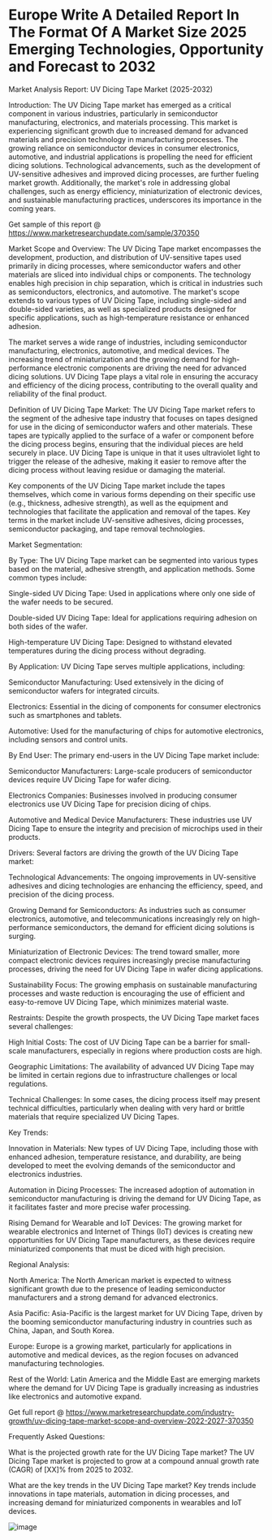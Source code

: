 # Europe Write A Detailed Report In The Format Of A Market Size 2025 Emerging Technologies, Opportunity and Forecast to 2032
Market Analysis Report: UV Dicing Tape Market (2025-2032)

Introduction: The UV Dicing Tape market has emerged as a critical component in various industries, particularly in semiconductor manufacturing, electronics, and materials processing. This market is experiencing significant growth due to increased demand for advanced materials and precision technology in manufacturing processes. The growing reliance on semiconductor devices in consumer electronics, automotive, and industrial applications is propelling the need for efficient dicing solutions. Technological advancements, such as the development of UV-sensitive adhesives and improved dicing processes, are further fueling market growth. Additionally, the market's role in addressing global challenges, such as energy efficiency, miniaturization of electronic devices, and sustainable manufacturing practices, underscores its importance in the coming years.

Get sample of this report @ https://www.marketresearchupdate.com/sample/370350 

Market Scope and Overview: The UV Dicing Tape market encompasses the development, production, and distribution of UV-sensitive tapes used primarily in dicing processes, where semiconductor wafers and other materials are sliced into individual chips or components. The technology enables high precision in chip separation, which is critical in industries such as semiconductors, electronics, and automotive. The market's scope extends to various types of UV Dicing Tape, including single-sided and double-sided varieties, as well as specialized products designed for specific applications, such as high-temperature resistance or enhanced adhesion.

The market serves a wide range of industries, including semiconductor manufacturing, electronics, automotive, and medical devices. The increasing trend of miniaturization and the growing demand for high-performance electronic components are driving the need for advanced dicing solutions. UV Dicing Tape plays a vital role in ensuring the accuracy and efficiency of the dicing process, contributing to the overall quality and reliability of the final product.

Definition of UV Dicing Tape Market: The UV Dicing Tape market refers to the segment of the adhesive tape industry that focuses on tapes designed for use in the dicing of semiconductor wafers and other materials. These tapes are typically applied to the surface of a wafer or component before the dicing process begins, ensuring that the individual pieces are held securely in place. UV Dicing Tape is unique in that it uses ultraviolet light to trigger the release of the adhesive, making it easier to remove after the dicing process without leaving residue or damaging the material.

Key components of the UV Dicing Tape market include the tapes themselves, which come in various forms depending on their specific use (e.g., thickness, adhesive strength), as well as the equipment and technologies that facilitate the application and removal of the tapes. Key terms in the market include UV-sensitive adhesives, dicing processes, semiconductor packaging, and tape removal technologies.

Market Segmentation:

By Type: The UV Dicing Tape market can be segmented into various types based on the material, adhesive strength, and application methods. Some common types include:

Single-sided UV Dicing Tape: Used in applications where only one side of the wafer needs to be secured.

Double-sided UV Dicing Tape: Ideal for applications requiring adhesion on both sides of the wafer.

High-temperature UV Dicing Tape: Designed to withstand elevated temperatures during the dicing process without degrading.

By Application: UV Dicing Tape serves multiple applications, including:

Semiconductor Manufacturing: Used extensively in the dicing of semiconductor wafers for integrated circuits.

Electronics: Essential in the dicing of components for consumer electronics such as smartphones and tablets.

Automotive: Used for the manufacturing of chips for automotive electronics, including sensors and control units.

By End User: The primary end-users in the UV Dicing Tape market include:

Semiconductor Manufacturers: Large-scale producers of semiconductor devices require UV Dicing Tape for wafer dicing.

Electronics Companies: Businesses involved in producing consumer electronics use UV Dicing Tape for precision dicing of chips.

Automotive and Medical Device Manufacturers: These industries use UV Dicing Tape to ensure the integrity and precision of microchips used in their products.

Drivers: Several factors are driving the growth of the UV Dicing Tape market:

Technological Advancements: The ongoing improvements in UV-sensitive adhesives and dicing technologies are enhancing the efficiency, speed, and precision of the dicing process.

Growing Demand for Semiconductors: As industries such as consumer electronics, automotive, and telecommunications increasingly rely on high-performance semiconductors, the demand for efficient dicing solutions is surging.

Miniaturization of Electronic Devices: The trend toward smaller, more compact electronic devices requires increasingly precise manufacturing processes, driving the need for UV Dicing Tape in wafer dicing applications.

Sustainability Focus: The growing emphasis on sustainable manufacturing processes and waste reduction is encouraging the use of efficient and easy-to-remove UV Dicing Tape, which minimizes material waste.

Restraints: Despite the growth prospects, the UV Dicing Tape market faces several challenges:

High Initial Costs: The cost of UV Dicing Tape can be a barrier for small-scale manufacturers, especially in regions where production costs are high.

Geographic Limitations: The availability of advanced UV Dicing Tape may be limited in certain regions due to infrastructure challenges or local regulations.

Technical Challenges: In some cases, the dicing process itself may present technical difficulties, particularly when dealing with very hard or brittle materials that require specialized UV Dicing Tapes.

Key Trends:

Innovation in Materials: New types of UV Dicing Tape, including those with enhanced adhesion, temperature resistance, and durability, are being developed to meet the evolving demands of the semiconductor and electronics industries.

Automation in Dicing Processes: The increased adoption of automation in semiconductor manufacturing is driving the demand for UV Dicing Tape, as it facilitates faster and more precise wafer processing.

Rising Demand for Wearable and IoT Devices: The growing market for wearable electronics and Internet of Things (IoT) devices is creating new opportunities for UV Dicing Tape manufacturers, as these devices require miniaturized components that must be diced with high precision.

Regional Analysis:

North America: The North American market is expected to witness significant growth due to the presence of leading semiconductor manufacturers and a strong demand for advanced electronics.

Asia Pacific: Asia-Pacific is the largest market for UV Dicing Tape, driven by the booming semiconductor manufacturing industry in countries such as China, Japan, and South Korea.

Europe: Europe is a growing market, particularly for applications in automotive and medical devices, as the region focuses on advanced manufacturing technologies.

Rest of the World: Latin America and the Middle East are emerging markets where the demand for UV Dicing Tape is gradually increasing as industries like electronics and automotive expand.

Get full report @ https://www.marketresearchupdate.com/industry-growth/uv-dicing-tape-market-scope-and-overview-2022-2027-370350 

Frequently Asked Questions:

What is the projected growth rate for the UV Dicing Tape market? The UV Dicing Tape market is projected to grow at a compound annual growth rate (CAGR) of [XX]% from 2025 to 2032.

What are the key trends in the UV Dicing Tape market? Key trends include innovations in tape materials, automation in dicing processes, and increasing demand for miniaturized components in wearables and IoT devices.

![image](https://github.com/user-attachments/assets/978ff1cd-1edb-4ca3-bcc6-b102d4594281)
